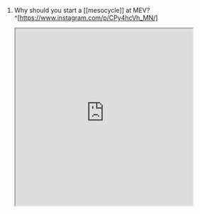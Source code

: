1. Why should you start a [[mesocycle]] at MEV?^[https://www.instagram.com/p/CPy4hcVh_MN/]

	<iframe src="https://www.instagram.com/p/CPy4hcVh_MN/" width="400" height="400" />
	
# physiology
1. testosterone → MEV^[How Much Should I Train by Dr. Mike Israetel and Dr. James Hoffmann, p. 36]
	1. the former decreases the latter
	2. those taking enough steroids have an MEV of 0
2. what could cause MEV to increase as one ages?^[How Much Should I Train by Dr. Mike Israetel and Dr. James Hoffmann, p. 36]
	1. e.g. lower testosterone

## [[skeletal muscle fiber types]]

### [[fast-twitch muscle fibers type II]]
1. 1. faster-twitch muscle fibers → MEV^[How Much Should I Train by Dr. Mike Israetel and Dr. James Hoffmann, p. 35]
	1. faster twitch fibers tend to exhibit lower MEVs

## sleep
1. sleep → MEV
	1. better sleep lowers the latter
	2. same with optimal nutrition and other recovery modalities

		also increases MRV (beneficial)^[How Much Should I Train by Dr. Mike Israetel and Dr. James Hoffmann, p. 36]